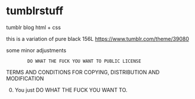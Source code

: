 # tumblrstuff
tumblr blog html + css

this is a variation of pure black 156L https://www.tumblr.com/theme/39080

some minor adjustments



            DO WHAT THE FUCK YOU WANT TO PUBLIC LICENSE 
   TERMS AND CONDITIONS FOR COPYING, DISTRIBUTION AND MODIFICATION 

  0. You just DO WHAT THE FUCK YOU WANT TO.
